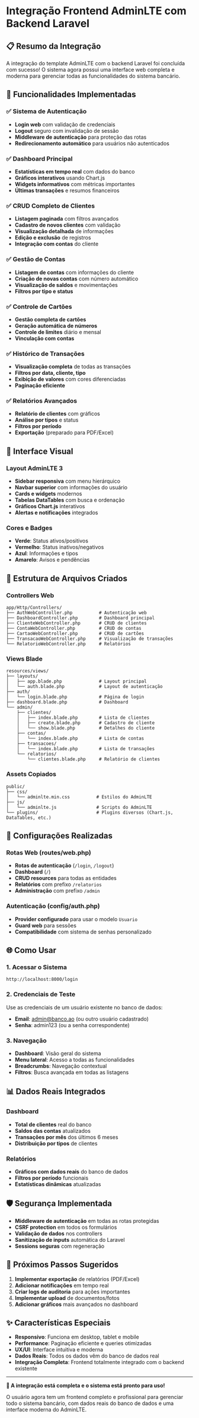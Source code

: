 # Integração Frontend AdminLTE com Backend Laravel

## 📋 Resumo da Integração

A integração do template AdminLTE com o backend Laravel foi concluída com sucesso! O sistema agora possui uma interface web completa e moderna para gerenciar todas as funcionalidades do sistema bancário.

## 🚀 Funcionalidades Implementadas

### ✅ Sistema de Autenticação
- **Login web** com validação de credenciais
- **Logout** seguro com invalidação de sessão
- **Middleware de autenticação** para proteção das rotas
- **Redirecionamento automático** para usuários não autenticados

### ✅ Dashboard Principal
- **Estatísticas em tempo real** com dados do banco
- **Gráficos interativos** usando Chart.js
- **Widgets informativos** com métricas importantes
- **Últimas transações** e resumos financeiros

### ✅ CRUD Completo de Clientes
- **Listagem paginada** com filtros avançados
- **Cadastro de novos clientes** com validação
- **Visualização detalhada** de informações
- **Edição e exclusão** de registros
- **Integração com contas** do cliente

### ✅ Gestão de Contas
- **Listagem de contas** com informações do cliente
- **Criação de novas contas** com número automático
- **Visualização de saldos** e movimentações
- **Filtros por tipo e status**

### ✅ Controle de Cartões
- **Gestão completa de cartões**
- **Geração automática de números**
- **Controle de limites** diário e mensal
- **Vinculação com contas**

### ✅ Histórico de Transações
- **Visualização completa** de todas as transações
- **Filtros por data, cliente, tipo**
- **Exibição de valores** com cores diferenciadas
- **Paginação eficiente**

### ✅ Relatórios Avançados
- **Relatório de clientes** com gráficos
- **Análise por tipos** e status
- **Filtros por período**
- **Exportação** (preparado para PDF/Excel)

## 🎨 Interface Visual

### Layout AdminLTE 3
- **Sidebar responsiva** com menu hierárquico
- **Navbar superior** com informações do usuário
- **Cards e widgets** modernos
- **Tabelas DataTables** com busca e ordenação
- **Gráficos Chart.js** interativos
- **Alertas e notificações** integrados

### Cores e Badges
- **Verde**: Status ativos/positivos
- **Vermelho**: Status inativos/negativos
- **Azul**: Informações e tipos
- **Amarelo**: Avisos e pendências

## 📁 Estrutura de Arquivos Criados

### Controllers Web
```
app/Http/Controllers/
├── AuthWebController.php          # Autenticação web
├── DashboardController.php        # Dashboard principal
├── ClienteWebController.php       # CRUD de clientes
├── ContaWebController.php         # CRUD de contas
├── CartaoWebController.php        # CRUD de cartões
├── TransacaoWebController.php     # Visualização de transações
└── RelatorioWebController.php     # Relatórios
```

### Views Blade
```
resources/views/
├── layouts/
│   ├── app.blade.php              # Layout principal
│   └── auth.blade.php             # Layout de autenticação
├── auth/
│   └── login.blade.php            # Página de login
├── dashboard.blade.php            # Dashboard
└── admin/
    ├── clientes/
    │   ├── index.blade.php        # Lista de clientes
    │   ├── create.blade.php       # Cadastro de cliente
    │   └── show.blade.php         # Detalhes do cliente
    ├── contas/
    │   └── index.blade.php        # Lista de contas
    ├── transacoes/
    │   └── index.blade.php        # Lista de transações
    └── relatorios/
        └── clientes.blade.php     # Relatório de clientes
```

### Assets Copiados
```
public/
├── css/
│   └── adminlte.min.css          # Estilos do AdminLTE
├── js/
│   └── adminlte.js               # Scripts do AdminLTE
└── plugins/                      # Plugins diversos (Chart.js, DataTables, etc.)
```

## 🔧 Configurações Realizadas

### Rotas Web (routes/web.php)
- **Rotas de autenticação** (`/login`, `/logout`)
- **Dashboard** (`/`)
- **CRUD resources** para todas as entidades
- **Relatórios** com prefixo `/relatorios`
- **Administração** com prefixo `/admin`

### Autenticação (config/auth.php)
- **Provider configurado** para usar o modelo `Usuario`
- **Guard web** para sessões
- **Compatibilidade** com sistema de senhas personalizado

## 🌐 Como Usar

### 1. Acessar o Sistema
```
http://localhost:8000/login
```

### 2. Credenciais de Teste
Use as credenciais de um usuário existente no banco de dados:
- **Email**: admin@banco.ao (ou outro usuário cadastrado)
- **Senha**: admin123 (ou a senha correspondente)

### 3. Navegação
- **Dashboard**: Visão geral do sistema
- **Menu lateral**: Acesso a todas as funcionalidades
- **Breadcrumbs**: Navegação contextual
- **Filtros**: Busca avançada em todas as listagens

## 📊 Dados Reais Integrados

### Dashboard
- **Total de clientes** real do banco
- **Saldos das contas** atualizados
- **Transações por mês** dos últimos 6 meses
- **Distribuição por tipos** de clientes

### Relatórios
- **Gráficos com dados reais** do banco de dados
- **Filtros por período** funcionais
- **Estatísticas dinâmicas** atualizadas

## 🛡️ Segurança Implementada

- **Middleware de autenticação** em todas as rotas protegidas
- **CSRF protection** em todos os formulários
- **Validação de dados** nos controllers
- **Sanitização de inputs** automática do Laravel
- **Sessions seguras** com regeneração

## 🎯 Próximos Passos Sugeridos

1. **Implementar exportação** de relatórios (PDF/Excel)
2. **Adicionar notificações** em tempo real
3. **Criar logs de auditoria** para ações importantes
4. **Implementar upload** de documentos/fotos
5. **Adicionar gráficos** mais avançados no dashboard

## ✨ Características Especiais

- **Responsivo**: Funciona em desktop, tablet e mobile
- **Performance**: Paginação eficiente e queries otimizadas
- **UX/UI**: Interface intuitiva e moderna
- **Dados Reais**: Todos os dados vêm do banco de dados real
- **Integração Completa**: Frontend totalmente integrado com o backend existente

---

**🎉 A integração está completa e o sistema está pronto para uso!**

O usuário agora tem um frontend completo e profissional para gerenciar todo o sistema bancário, com dados reais do banco de dados e uma interface moderna do AdminLTE.
